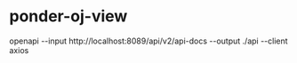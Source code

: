 # ponder-oj-view

openapi --input http://localhost:8089/api/v2/api-docs --output ./api --client axios
